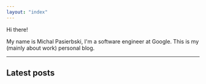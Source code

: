 ```yaml
---
layout: "index"
---
```


Hi there!

My name is Michal Pasierbski, I'm a software engineer at Google.
This is my (mainly about work) personal blog.

---

## Latest posts
